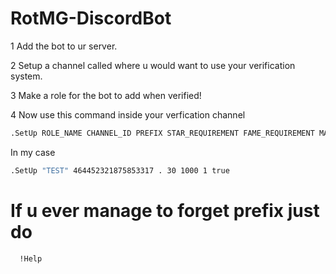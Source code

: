 # RotMG-DiscordBot

1 Add the bot to ur server.

2 Setup a channel called where u would want to use your verification system.

3 Make a role for the bot to add when verified!

4 Now use this command inside your verfication channel
```bash
.SetUp ROLE_NAME CHANNEL_ID PREFIX STAR_REQUIREMENT FAME_REQUIREMENT MAXED_CHARS_REQUIREMENT HIDDEN_LOCATION
```
In my case
```bash
.SetUp "TEST" 464452321875853317 . 30 1000 1 true
```

# If u ever manage to forget prefix just do

```bash
  !Help
  ```
